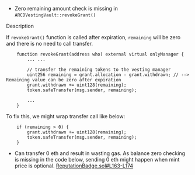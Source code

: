 - Zero remaining amount check is missing in `ARCDVestingVault::revokeGrant()`

Description

If `revokeGrant()` function is called after expiration, `remaining` will be zero and there is no need to call transfer.

```solidity
    function revokeGrant(address who) external virtual onlyManager {
        ... ...

        // transfer the remaining tokens to the vesting manager
        uint256 remaining = grant.allocation - grant.withdrawn; // --> Remaining value can be zero after expiration
        grant.withdrawn += uint128(remaining);
        token.safeTransfer(msg.sender, remaining);

        ...
    }
```

To fix this, we might wrap transfer call like below:
```solidity
    if (remaining > 0) {
        grant.withdrawn += uint128(remaining);
        token.safeTransfer(msg.sender, remaining);
    }
```

- Can transfer 0 eth and result in wasting gas.
As balance zero checking is missing in the code below, sending 0 eth might happen when mint price is optional.
[ReputationBadge.sol#L163-L174](https://github.com/code-423n4/2023-07-arcade/blob/f8ac4e7c4fdea559b73d9dd5606f618d4e6c73cd/contracts/nft/ReputationBadge.sol#L163-L174)